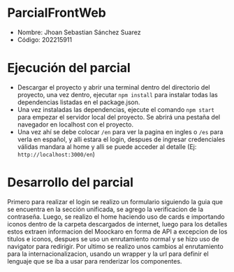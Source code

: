 # ParcialFrontWeb
* Nombre: Jhoan Sebastian Sánchez Suarez
* Código: 202215911
# Ejecución del parcial
* Descargar el proyecto y abrir una terminal dentro del directorio del proyecto, una vez dentro, ejecutar `npm install` para instalar todas las dependencias listadas en el package.json.
* Una vez instaladas las dependencias, ejecute el comando `npm start` para empezar el servidor local del proyecto. Se abrirá una pestaña del navegador en localhost con el proyecto.
* Una vez ahí se debe colocar `/en` para ver la pagina en ingles o `/es` para verla en español, y alli estara el login, despues de ingresar credenciales válidas mandara al home y alli se puede acceder al detalle (Ej: `http://localhost:3000/en`)
# Desarrollo del parcial
Primero para realizar el login se realizo un formulario siguiendo la guia que se encuentra en la sección unificada, se agrego la verificacion de la contraseña. Luego, se realizo el home haciendo uso de cards e importando iconos dentro de la carpeta descargados de internet, luego para los detalles estos extraen informacion del Moockaro en forma de API a excepcion de los titulos e iconos, despues se uso un enrutamiento normal y se hizo uso de navigator para redirigir. Por ultimo se realizo unos cambios al enrutamiento para la internacionalizacion, usando un wrapper y la url para definir el lenguaje que se iba a usar para renderizar los componentes. 

